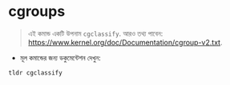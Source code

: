 # cgroups

> এই কমান্ড একটি উপনাম `cgclassify`.
> আরও তথ্য পাবেন: <https://www.kernel.org/doc/Documentation/cgroup-v2.txt>.

- মূল কমান্ডের জন্য ডকুমেন্টেশন দেখুন:

`tldr cgclassify`
